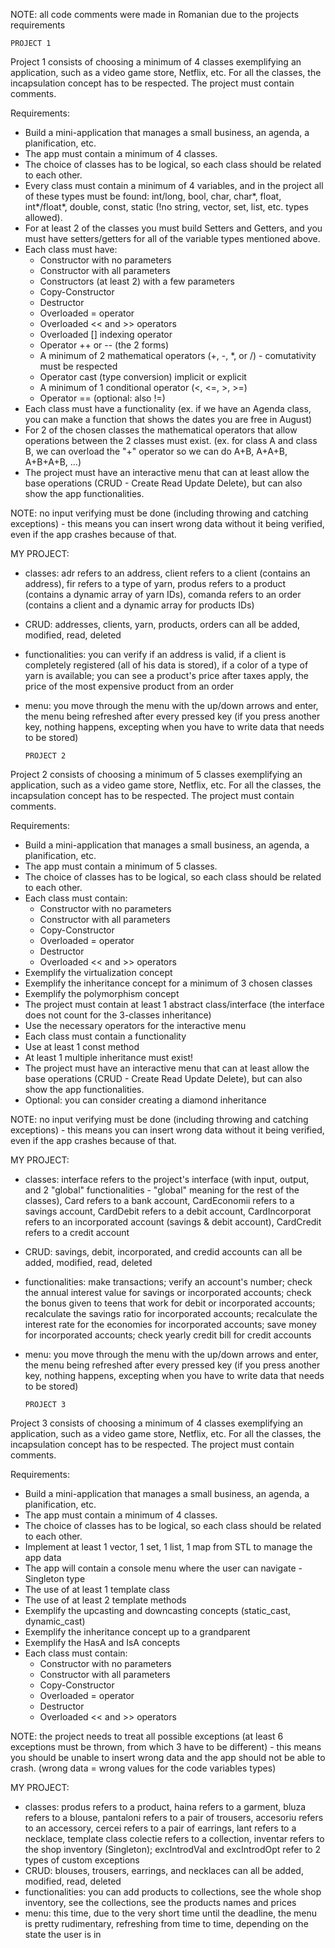 NOTE: all code comments were made in Romanian due to the projects requirements

    PROJECT 1

Project 1 consists of choosing a minimum of 4 classes exemplifying an application, such as a video game store, Netflix, etc.
For all the classes, the incapsulation concept has to be respected. The project must contain comments.

  Requirements:
  - Build a mini-application that manages a small business, an agenda, a planification, etc.
  - The app must contain a minimum of 4 classes.
  - The choice of classes has to be logical, so each class should be related to each other.
  - Every class must contain a minimum of 4 variables, and in the project all of these types must be found: int/long, bool, char, char*, float, int*/float*, double, const, static (!no string, vector, set, list, etc. types allowed).
  - For at least 2 of the classes you must build Setters and Getters, and you must have setters/getters for all of the variable types mentioned above.
  - Each class must have:
      * Constructor with no parameters
      * Constructor with all parameters
      * Constructors (at least 2) with a few parameters
      * Copy-Constructor
      * Destructor
      * Overloaded = operator
      * Overloaded << and >> operators
      * Overloaded [] indexing operator
      * Operator ++ or -- (the 2 forms)
      * A minimum of 2 mathematical operators (+, -, *, or /) - comutativity must be respected
      * Operator cast (type conversion) implicit or explicit
      * A minimum of 1 conditional operator (<, <=, >, >=)
      * Operator == (optional: also !=)
  - Each class must have a functionality (ex. if we have an Agenda class, you can make a function that shows the dates you are free in August)
  - For 2 of the chosen classes the mathematical operators that allow operations between the 2 classes must exist. (ex. for class A and class B, we can overload the "+" operator so we can do A+B, A+A+B, A+B+A+B, ...)
  - The project must have an interactive menu that can at least allow the base operations (CRUD - Create Read Update Delete), but can also show the app functionalities.

NOTE: no input verifying must be done (including throwing and catching exceptions) - this means you can insert wrong data without it being verified, even if the app crashes because of that.

MY PROJECT: 
  - classes: adr refers to an address, client refers to a client (contains an address), fir refers to a type of yarn, produs refers to a product (contains a dynamic array of yarn IDs), comanda refers to an order (contains a client and a dynamic array for products IDs)
  - CRUD: addresses, clients, yarn, products, orders can all be added, modified, read, deleted
  - functionalities: you can verify if an address is valid, if a client is completely registered (all of his data is stored), if a color of a type of yarn is available; you can see a product's price after taxes apply, the price of the most expensive product from an order
  - menu: you move through the menu with the up/down arrows and enter, the menu being refreshed after every pressed key (if you press another key, nothing happens, excepting when you have to write data that needs to be stored)



        PROJECT 2

Project 2 consists of choosing a minimum of 5 classes exemplifying an application, such as a video game store, Netflix, etc.
For all the classes, the incapsulation concept has to be respected. The project must contain comments.

  Requirements:
  - Build a mini-application that manages a small business, an agenda, a planification, etc.
  - The app must contain a minimum of 5 classes.
  - The choice of classes has to be logical, so each class should be related to each other.
  - Each class must contain:
      * Constructor with no parameters
      * Constructor with all parameters
      * Copy-Constructor
      * Overloaded = operator
      * Destructor
      * Overloaded << and >> operators
  - Exemplify the virtualization concept
  - Exemplify the inheritance concept for a minimum of 3 chosen classes
  - Exemplify the polymorphism concept
  - The project must contain at least 1 abstract class/interface (the interface does not count for the 3-classes inheritance)
  - Use the necessary operators for the interactive menu
  - Each class must contain a functionality
  - Use at least 1 const method
  - At least 1 multiple inheritance must exist!
  - The project must have an interactive menu that can at least allow the base operations (CRUD - Create Read Update Delete), but can also show the app functionalities.
  - Optional: you can consider creating a diamond inheritance
     
NOTE: no input verifying must be done (including throwing and catching exceptions) - this means you can insert wrong data without it being verified, even if the app crashes because of that.

MY PROJECT:
  - classes: interface refers to the project's interface (with input, output, and 2 "global" functionalities - "global" meaning for the rest of the classes), Card refers to a bank account, CardEconomii refers to a savings account, CardDebit refers to a debit account, CardIncorporat refers to an incorporated account (savings & debit account), CardCredit refers to a credit account
  - CRUD: savings, debit, incorporated, and credid accounts can all be added, modified, read, deleted
  - functionalities: make transactions; verify an account's number; check the annual interest value for savings or incorporated accounts; check the bonus given to teens that work for debit or incorporated accounts; recalculate the savings ratio for incorporated accounts; recalculate the interest rate for the economies for incorporated accounts; save money for incorporated accounts; check yearly credit bill for credit accounts 
  - menu: you move through the menu with the up/down arrows and enter, the menu being refreshed after every pressed key (if you press another key, nothing happens, excepting when you have to write data that needs to be stored)


        PROJECT 3

Project 3 consists of choosing a minimum of 4 classes exemplifying an application, such as a video game store, Netflix, etc.
For all the classes, the incapsulation concept has to be respected. The project must contain comments.

  Requirements:
  - Build a mini-application that manages a small business, an agenda, a planification, etc.
  - The app must contain a minimum of 4 classes.
  - The choice of classes has to be logical, so each class should be related to each other.
  - Implement at least 1 vector, 1 set, 1 list, 1 map from STL to manage the app data
  - The app will contain a console menu where the user can navigate - Singleton type
  - The use of at least 1 template class
  - The use of at least 2 template methods
  - Exemplify the upcasting and downcasting concepts (static_cast, dynamic_cast)
  - Exemplify the inheritance concept up to a grandparent
  - Exemplify the HasA and IsA concepts
  - Each class must contain:
      * Constructor with no parameters
      * Constructor with all parameters
      * Copy-Constructor
      * Overloaded = operator
      * Destructor
      * Overloaded << and >> operators

NOTE: the project needs to treat all possible exceptions (at least 6 exceptions must be thrown, from which 3 have to be different) - this means you should be unable to insert wrong data and the app should not be able to crash. (wrong data = wrong values for the code variables types)

MY PROJECT:
  - classes: produs refers to a product, haina refers to a garment, bluza refers to a blouse, pantaloni refers to a pair of trousers, accesoriu refers to an accessory, cercei refers to a pair of earrings, lant refers to a necklace, template class colectie refers to a collection, inventar refers to the shop inventory (Singleton); excIntrodVal and excIntrodOpt refer to 2 types of custom exceptions
  - CRUD: blouses, trousers, earrings, and necklaces can all be added, modified, read, deleted
  - functionalities: you can add products to collections, see the whole shop inventory, see the collections, see the products names and prices
  - menu: this time, due to the very short time until the deadline, the menu is pretty rudimentary, refreshing from time to time, depending on the state the user is in




  

